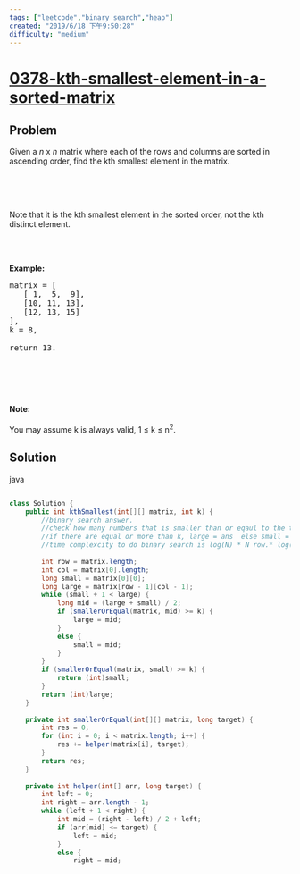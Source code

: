 ```yaml
---
tags: ["leetcode","binary search","heap"]
created: "2019/6/18 下午9:50:28"
difficulty: "medium"
---
```


# [0378-kth-smallest-element-in-a-sorted-matrix](https://leetcode.com/problems/kth-smallest-element-in-a-sorted-matrix/)

## Problem
<div><p>Given a <i>n</i> x <i>n</i> matrix where each of the rows and columns are sorted in ascending order, find the kth smallest element in the matrix.</p><br><br><p><br>Note that it is the kth smallest element in the sorted order, not the kth distinct element.<br></p><br><br><p><b>Example:</b><br></p><pre>matrix = [<br>   [ 1,  5,  9],<br>   [10, 11, 13],<br>   [12, 13, 15]<br>],<br>k = 8,<br><br>return 13.<br></pre><br><p></p><br><br><p><b>Note: </b><br><br>You may assume k is always valid, 1 ≤ k ≤ n<sup>2</sup>.</p></div>

## Solution

java
```java

class Solution {
    public int kthSmallest(int[][] matrix, int k) {
        //binary search answer.
        //check how many numbers that is smaller than or eqaul to the target
        //if there are equal or more than k, large = ans  else small = ans
        //time complexcity to do binary search is log(N) * N row.* log(N) of serch ans
        
        int row = matrix.length;
        int col = matrix[0].length;
        long small = matrix[0][0];
        long large = matrix[row - 1][col - 1];
        while (small + 1 < large) {
            long mid = (large + small) / 2;
            if (smallerOrEqual(matrix, mid) >= k) {
                large = mid;
            }
            else {
                small = mid;
            }
        }
        if (smallerOrEqual(matrix, small) >= k) {
            return (int)small;
        }
        return (int)large;
    }
    
    private int smallerOrEqual(int[][] matrix, long target) {
        int res = 0;
        for (int i = 0; i < matrix.length; i++) {
            res += helper(matrix[i], target);
        }
        return res;
    }
    
    private int helper(int[] arr, long target) {
        int left = 0;
        int right = arr.length - 1;
        while (left + 1 < right) {
            int mid = (right - left) / 2 + left;
            if (arr[mid] <= target) {
                left = mid;
            }
            else {
                right = mid;
​
```
